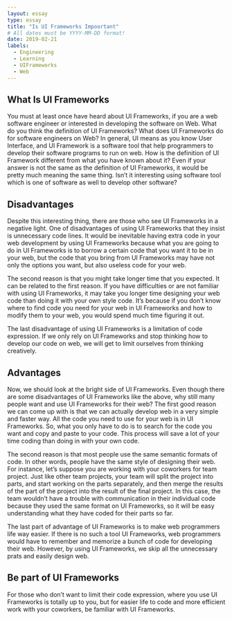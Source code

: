 ```yaml
---
layout: essay
type: essay
title: "Is UI Frameworks Impoortant"
# All dates must be YYYY-MM-DD format!
date: 2019-02-21
labels:
  - Engineering
  - Learning
  - UIFrameworks
  - Web
---
```


## What Is UI Frameworks

  You must at least once have heard about UI Frameworks, if you are a web software engineer or interested in developing the software on Web.
What do you think the definition of UI Frameworks? What does UI Frameworks do for software engineers on Web? 
In general, UI means as you know User Interface, and UI Framework is a software tool that help programmers to develop 
their software programs to run on web. 
How is the definition of UI Framework different from what you have known about it? 
Even if your answer is not the same as the definition of UI Frameworks, it would be pretty much meaning the same thing. 
Isn’t it interesting using software tool which is one of software as well to develop other software?

## Disadvantages

  Despite this interesting thing, there are those who see UI Frameworks in a negative light. 
One of disadvantages of using UI Frameworks that they insist is unnecessary code lines. 
It would be inevitable having extra code in your web development by using UI Frameworks
because what you are going to do in UI Frameworks is to borrow a certain code that you want it to be in your web, 
but the code that you bring from UI Frameworks may have not only the options you want, but also useless code for your web.

  The second reason is that you might take longer time that you expected. It can be related to the first reason. 
If you have difficulties or are not familiar with using UI Frameworks,
it may take you longer time designing your web code than doing it with your own style code. 
It’s because if you don’t know where to find code you need for your web in UI Frameworks and how to modify them to your web,
you would spend much time figuring it out.

  The last disadvantage of using UI Frameworks is a limitation of code expression. 
If we only rely on UI Frameworks and stop thinking how to develop our code on web, 
we will get to limit ourselves from thinking creatively. 


## Advantages

  Now, we should look at the bright side of UI Frameworks. Even though there are some disadvantages of UI Frameworks like the above,
why still many people want and use UI Frameworks for their web? 
The first good reason we can come up with is that we can actually develop web in a very simple and faster way. 
All the code you need to use for your web is in UI Frameworks.
So, what you only have to do is to search for the code you want and copy and paste to your code. 
This process will save a lot of your time coding than doing in with your own code. 

  The second reason is that most people use the same semantic formats of code. 
In other words, people have the same style of designing their web. For instance, 
let’s suppose you are working with your coworkers for team project. Just like other team projects,
your team will split the project into parts, and start working on the parts separately, 
and then merge the results of the part of the project into the result of the final project. 
In this case, the team wouldn’t have a trouble with communication in their individual code
because they used the same format on UI Frameworks, so it will be easy understanding what they have coded for their parts so far.

  The last part of advantage of UI Frameworks is to make web programmers life way easier.
If there is no such a tool UI Frameworks, web programmers would have to remember and memorize a bunch of code for developing their web. 
However, by using UI Frameworks, we skip all the unnecessary prats and easily design web.


## Be part of UI Frameworks 

For those who don’t want to limit their code expression, where you use UI Frameworks is totally up to you, 
but for easier life to code and more efficient work with your coworkers, be familiar with UI Frameworks. 
